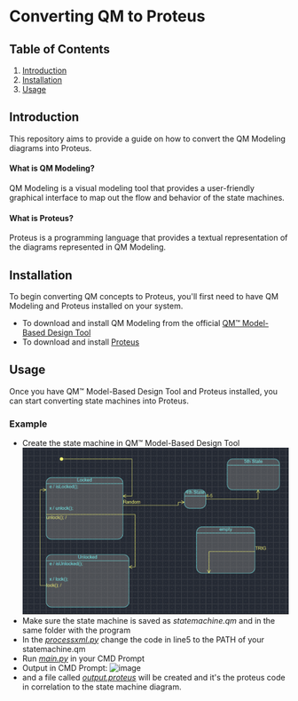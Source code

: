 # Converting QM to Proteus

## Table of Contents

1. [Introduction](#introduction)
2. [Installation](#installation)
3. [Usage](#usage)



## Introduction
This repository aims to provide a guide on how to convert the QM Modeling diagrams into Proteus.
#### What is QM Modeling?
QM Modeling is a visual modeling tool that provides a user-friendly graphical interface to map out the flow and behavior of the state machines.
#### What is Proteus?
Proteus is a programming language that provides a textual representation of the diagrams represented in QM Modeling.

## Installation

To begin converting QM concepts to Proteus, you'll first need to have QM Modeling and Proteus installed on your system. 
- To download and install QM Modeling from the official [QM™ Model-Based Design Tool](https://www.state-machine.com/products/qm) 
- To download and install [Proteus](https://github.com/nasa/PROTEUS)

## Usage

Once you have QM™ Model-Based Design Tool and Proteus installed, you can start converting state machines into Proteus. 
### Example
- Create the state machine in QM™ Model-Based Design Tool
  ![StateMachineDiagram](image1.png)
- Make sure the state machine is saved as *statemachine.qm* and in the same folder with the program
- In the [*processxml.py*](Program/processxml.py) change the code in line5 to the PATH of your statemachine.qm
- Run [*main.py*](Program/main.py) in your CMD Prompt
- Output in CMD Prompt:
  ![image](https://github.com/ummVictor/QM-to-Proteus/assets/127917615/53d41864-c00d-4a22-9ca5-afb94bc07a5f)
- and a file called [*output.proteus*](Program/output.proteus) will be created and it's the proteus code in correlation to the state machine diagram.




